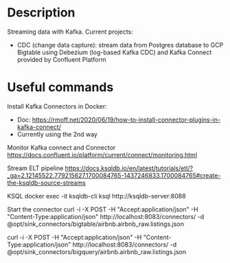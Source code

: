 # Description
Streaming data with Kafka. Current projects:
- CDC (change data capture): stream data from Postgres database to GCP Bigtable using Debezium (log-based Kafka CDC) and Kafka Connect provided by Confluent Platform

# Useful commands

Install Kafka Connectors in Docker:
- Doc: https://rmoff.net/2020/06/19/how-to-install-connector-plugins-in-kafka-connect/
- Currently using the 2nd way

Monitor Kafka connect and Connector
https://docs.confluent.io/platform/current/connect/monitoring.html 

Stream ELT pipeline
https://docs.ksqldb.io/en/latest/tutorials/etl/?_ga=2.12145522.779215627.1700084765-1437246833.1700084765#create-the-ksqldb-source-streams

KSQL
docker exec -it ksqldb-cli ksql http://ksqldb-server:8088

Start the connector
curl -i -X POST -H "Accept:application/json" -H  "Content-Type:application/json" http://localhost:8083/connectors/ -d @opt/sink_connectors/bigtable/airbnb.airbnb_raw.listings.json

curl -i -X POST -H "Accept:application/json" -H  "Content-Type:application/json" http://localhost:8083/connectors/ -d @opt/sink_connectors/bigquery/airbnb.airbnb_raw.listings.json





